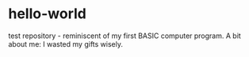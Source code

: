 # hello-world
test repository - reminiscent of my first BASIC computer program.
A bit about me: I wasted my gifts wisely. 
